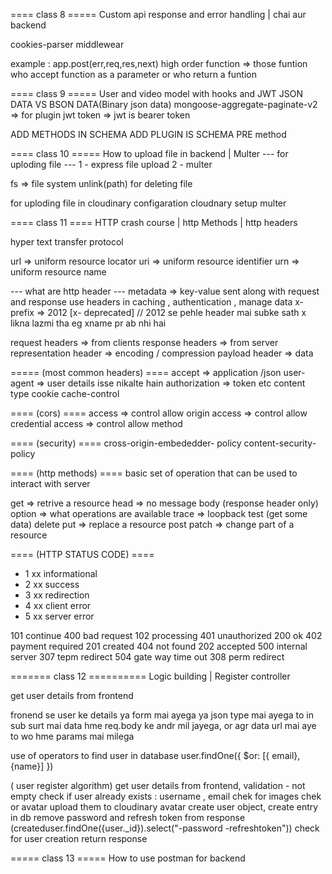 ==== class 8 =====
Custom api response and error handling | chai aur backend

cookies-parser
middlewear

example : app.post(err,req,res,next)
high order function => those funtion who accept function as a 
parameter or who return a funtion


==== class 9 =====
User and video model with hooks and JWT
JSON DATA VS BSON DATA(Binary json data)
mongoose-aggregate-paginate-v2 => for  plugin
jwt token => jwt is bearer token

ADD METHODS IN SCHEMA
ADD PLUGIN IS SCHEMA
PRE method 

==== class 10 =====
How to upload file in backend | Multer
--- for uploding file ---
1 - express file upload
2 - multer

fs => file system
unlink(path) for deleting file

for uploding file in cloudinary
configaration cloudnary 
setup multer 

==== class 11 ====
HTTP crash course | http Methods | http headers

hyper text transfer protocol

url => uniform resource locator
uri => uniform resource identifier
urn => uniform resource name 

--- what are http header ---
metadata => key-value sent along with request and response 
use headers in 
caching , authentication , manage data
x-prefix => 2012 [x- deprecated] // 2012 se pehle header mai subke sath x likna lazmi tha eg xname pr ab nhi hai

request headers => from clients
response headers => from server
representation header => encoding / compression
payload header => data


===== (most common headers) ====
accept => application /json
user-agent => user details isse nikalte hain
authorization => token etc
content type
cookie
cache-control


==== (cors) ====
access => control allow origin
access => control allow credential
access => control allow method

==== (security) ====
cross-origin-embededder- policy
content-security-policy


==== (http methods) ====
basic set of operation that can be used to interact 
with server

get => retrive a resource
head => no message body (response header only)
option => what operations are available
trace => loopback test (get some data)
delete
put => replace a resource
post 
patch => change part of a resource


==== (HTTP STATUS CODE) ==== 
* 1 xx informational 
* 2 xx success
* 3 xx redirection
* 4 xx client error
* 5 xx server error

101 continue              400 bad request 
102 processing            401 unauthorized 
200 ok                    402 payment required 
201 created               404 not found 
202 accepted              500 internal server 
307 tepm redirect         504 gate way time out 
308 perm redirect 


======= class 12 ==========
Logic building | Register controller

get user details from frontend

fronend se user ke details ya form mai ayega ya json type 
mai ayega to in sub surt mai data hme req.body ke andr mil jayega,
or agr data url mai aye to wo hme params mai milega

use of operators to find user in database
user.findOne({
    $or: [{ email}, {name}]
 })

( user register algorithm) 
get user details from frontend,
validation -  not empty
check if user already exists : username , email
chek for images chek or avatar
upload them to cloudinary avatar
create user object, create entry in db
remove password and refresh token from response (createduser.findOne({user._id}).select("-password -refreshtoken"))
check for user creation 
return response


===== class 13 =====
How to use postman for backend